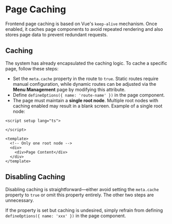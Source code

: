 # Page Caching  
Frontend page caching is based on Vue's `keep-alive` mechanism. Once enabled, it caches page components to avoid repeated rendering and also stores page data to prevent redundant requests.

## Caching  
The system has already encapsulated the caching logic. To cache a specific page, follow these steps:

- Set the `meta.cache` property in the route to `true`. Static routes require manual configuration, while dynamic routes can be adjusted via the **Menu Management** page by modifying this attribute.
- Define `defineOptions({ name: 'route-name' })` in the page component.  
- The page must maintain a **single root node**. Multiple root nodes with caching enabled may result in a blank screen. Example of a single root node:  
```vue
<script setup lang="ts">
  
</script>

<template>
  <!-- Only one root node -->
  <div>
    <div>Page Content</div>
  </div>
</template>
```

## Disabling Caching  
Disabling caching is straightforward—either avoid setting the `meta.cache` property to `true` or omit this property entirely. The other two steps are unnecessary.  

If the property is set but caching is undesired, simply refrain from defining `defineOptions({ name: 'xxx' })` in the page component.